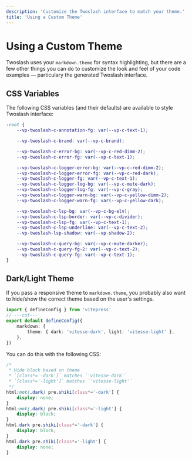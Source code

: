 ```yaml
---
description: 'Customize the Twoslash interface to match your theme.'
title: 'Using a Custom Theme'
---
```


# Using a Custom Theme

Twoslash uses your `markdown.theme` for syntax highlighting, but there are a few other things you can do to customize the look and feel of your code examples — particulary the generated Twoslash interface.

## CSS Variables

The following CSS variables (and their defaults) are available to style Twoslash interface:

```css
:root {
    --vp-twoslash-c-annotation-fg: var(--vp-c-text-1);

    --vp-twoslash-c-brand: var(--vp-c-brand);

    --vp-twoslash-c-error-bg: var(--vp-c-red-dimm-2);
    --vp-twoslash-c-error-fg: var(--vp-c-text-1);

    --vp-twoslash-c-logger-error-bg: var(--vp-c-red-dimm-2);
    --vp-twoslash-c-logger-error-fg: var(--vp-c-red-dark);
    --vp-twoslash-c-logger-fg: var(--vp-c-text-1);
    --vp-twoslash-c-logger-log-bg: var(--vp-c-mute-dark);
    --vp-twoslash-c-logger-log-fg: var(--vp-c-gray);
    --vp-twoslash-c-logger-warn-bg: var(--vp-c-yellow-dimm-2);
    --vp-twoslash-c-logger-warn-fg: var(--vp-c-yellow-dark);

    --vp-twoslash-c-lsp-bg: var(--vp-c-bg-elv);
    --vp-twoslash-c-lsp-border: var(--vp-c-divider);
    --vp-twoslash-c-lsp-fg: var(--vp-c-text-1);
    --vp-twoslash-c-lsp-underline: var(--vp-c-text-2);
    --vp-twoslash-lsp-shadow: var(--vp-shadow-2);

    --vp-twoslash-c-query-bg: var(--vp-c-mute-darker);
    --vp-twoslash-c-query-fg-2: var(--vp-c-text-2);
    --vp-twoslash-c-query-fg: var(--vp-c-text-1);
}
```

## Dark/Light Theme

If you pass a responsive theme to `markdown.theme`, you probably also want to hide/show the correct theme based on the user's settings.

```ts twoslash
import { defineConfig } from 'vitepress'
// ---cut---
export default defineConfig({
    markdown: {
        theme: { dark: 'vitesse-dark', light: 'vitesse-light' },
    },
})
```

You can do this with the following CSS:

```css
/*
 * Hide block based on theme
 * `[class*='-dark']` matches `'vitesse-dark'`
 * `[class*='-light']` matches `'vitesse-light'`
 */
html:not(.dark) pre.shiki[class*='-dark'] {
    display: none;
}
html:not(.dark) pre.shiki[class*='-light'] {
    display: block;
}
html.dark pre.shiki[class*='-dark'] {
    display: block;
}
html.dark pre.shiki[class*='-light'] {
    display: none;
}
```
